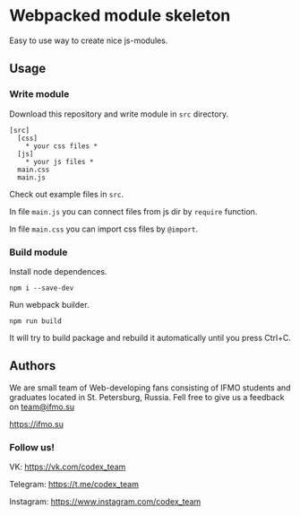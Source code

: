# Webpacked module skeleton

Easy to use way to create nice js-modules.

## Usage

### Write module

Download this repository and write module in `src` directory.

```
[src]
  [css]
    * your css files *
  [js]
    * your js files *
  main.css
  main.js
```

Check out example files in `src`.

In file `main.js` you can connect files from js dir by `require` function.

In file `main.css` you can import css files by `@import`.

### Build module

Install node dependences.

```shell
npm i --save-dev
```

Run webpack builder.

```shell
npm run build
```

It will try to build package and rebuild it automatically until you press Ctrl+C.

## Authors

We are small team of Web-developing fans consisting of IFMO students and graduates located in St. Petersburg, Russia.
Fell free to give us a feedback on <a href="mailto::team@ifmo.su">team@ifmo.su</a>

https://ifmo.su

### Follow us!

VK: https://vk.com/codex_team

Telegram: https://t.me/codex_team

Instagram: https://www.instagram.com/codex_team

